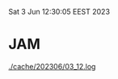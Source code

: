 Sat  3 Jun 12:30:05 EEST 2023
# JAM
<a href='./cache/202306/03_12.log'>./cache/202306/03_12.log</a>
